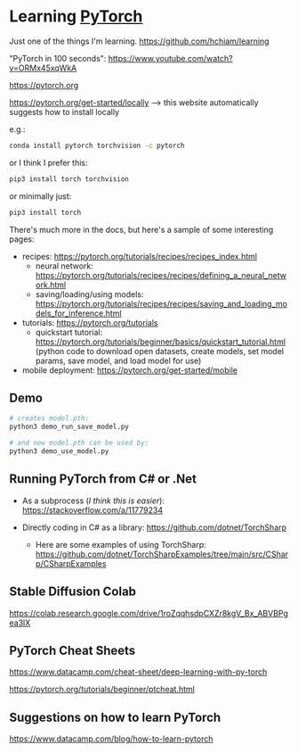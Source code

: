 # Learning [PyTorch](https://pytorch.org/)

Just one of the things I'm learning. https://github.com/hchiam/learning

"PyTorch in 100 seconds": https://www.youtube.com/watch?v=ORMx45xqWkA

https://pytorch.org

https://pytorch.org/get-started/locally --> this website automatically suggests how to install locally

e.g.:

```sh
conda install pytorch torchvision -c pytorch
```

or I think I prefer this:

```sh
pip3 install torch torchvision
```

or minimally just:

```sh
pip3 install torch
```

There's much more in the docs, but here's a sample of some interesting pages:

- recipes: https://pytorch.org/tutorials/recipes/recipes_index.html
  - neural network: https://pytorch.org/tutorials/recipes/recipes/defining_a_neural_network.html
  - saving/loading/using models: https://pytorch.org/tutorials/recipes/recipes/saving_and_loading_models_for_inference.html
- tutorials: https://pytorch.org/tutorials
  - quickstart tutorial: https://pytorch.org/tutorials/beginner/basics/quickstart_tutorial.html (python code to download open datasets, create models, set model params, save model, and load model for use)
- mobile deployment: https://pytorch.org/get-started/mobile

## Demo

```sh
# creates model.pth:
python3 demo_run_save_model.py

# and now model.pth can be used by:
python3 demo_use_model.py
```

## Running PyTorch from C# or .Net

- As a subprocess (_I think this is easier_): https://stackoverflow.com/a/11779234

- Directly coding in C# as a library: https://github.com/dotnet/TorchSharp

  - Here are some examples of using TorchSharp: https://github.com/dotnet/TorchSharpExamples/tree/main/src/CSharp/CSharpExamples

## Stable Diffusion Colab

https://colab.research.google.com/drive/1roZqqhsdpCXZr8kgV_Bx_ABVBPgea3lX

## PyTorch Cheat Sheets

https://www.datacamp.com/cheat-sheet/deep-learning-with-py-torch

https://pytorch.org/tutorials/beginner/ptcheat.html

## Suggestions on how to learn PyTorch

https://www.datacamp.com/blog/how-to-learn-pytorch
